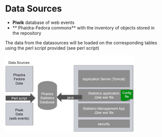 # Data Sources

* **Piwik** database of web events
* ** Phaidra-Fedora commons** with the inventory of objects stored in the repository

The data from the datasources will be loaded on the corresponding tables using the perl script provided (see perl script)

![](servercomponents.png)